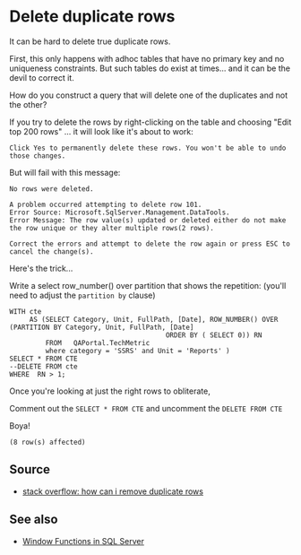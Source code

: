 ﻿# Delete duplicate rows

It can be hard to delete true duplicate rows.

First, this only happens with adhoc tables that have no primary key and no uniqueness constraints. But such tables do exist at times... and it can be the devil to correct it.

How do you construct a query that will delete one of the duplicates and not the other?

If you try to delete the rows by right-clicking on the table and choosing "Edit top 200 rows" ... it will look like it's about to work:

```plaintext
Click Yes to permanently delete these rows. You won't be able to undo those changes.
```

But will fail with this message:

```plaintext
No rows were deleted.

A problem occurred attempting to delete row 101.
Error Source: Microsoft.SqlServer.Management.DataTools.
Error Message: The row value(s) updated or deleted either do not make the row unique or they alter multiple rows(2 rows).

Correct the errors and attempt to delete the row again or press ESC to cancel the change(s).
```

Here's the trick...

Write a select row_number() over partition that shows the repetition: (you'll need to adjust the `partition by` clause)

	WITH cte
		 AS (SELECT Category, Unit, FullPath, [Date], ROW_NUMBER() OVER (PARTITION BY Category, Unit, FullPath, [Date]
										   ORDER BY ( SELECT 0)) RN
			 FROM   QAPortal.TechMetric
			 where category = 'SSRS' and Unit = 'Reports' )
	SELECT * FROM CTE
	--DELETE FROM cte
	WHERE  RN > 1;

Once you're looking at just the right rows to obliterate,

Comment out the `SELECT * FROM CTE` and uncomment the `DELETE FROM CTE`

Boya!

```plaintext
(8 row(s) affected)
```

## Source

 - [stack overflow: how can i remove duplicate rows](https://stackoverflow.com/questions/18932/how-can-i-remove-duplicate-rows)

## See also

 - [Window Functions in SQL Server](windowed_functions.md)
